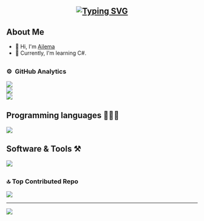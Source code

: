 



  
<h2 align=center><a href="https://git.io/typing-svg"><img src="https://readme-typing-svg.demolab.com?font=Fira+Code&pause=1000&random=false&width=435&lines=Computer+Science+Student;DS%20|%20AI%20|%20ML%20Enthusiast;Always%20learning%20new%20things" alt="Typing SVG" /></a></h2>

## About Me
<ul>
  <li>👋 Hi, I'm <a href="Edo-06">Ailema</a></li>
  <li>🌱 Currently, I'm learning C#.</li>
</ul>

## 

### ⚙️ &nbsp;GitHub Analytics
![](https://github-readme-stats.vercel.app/api?username=Edo-06&theme=algolia_border=false&include_all_commits=false&count_private=false)<br/>
![](https://github-readme-streak-stats.herokuapp.com/?user=Edo-06&theme=algolia_border=false)<br/>
![](https://github-readme-stats.vercel.app/api/top-langs/?username=Edo-06&theme=algolia_border=false&include_all_commits=false&count_private=false&layout=compact)
##


## Programming languages 👨🏽‍💻
<img src="https://skillicons.dev/icons?i=c#,c++,js,latex&perline=14" />

## Software & Tools ⚒️
<img src="https://skillicons.dev/icons?i=github,git,vscode,windows,obsidian&perline=14" />



##

### 🔝 Top Contributed Repo
![](https://github-contributor-stats.vercel.app/api?username=Edo-06&limit=5&theme=algolia&combine_all_yearly_contributions=true)

---
[![](https://visitcount.itsvg.in/api?id=Edo-06&icon=0&color=1)](https://visitcount.itsvg.in)

<!-- Proudly created with GPRM ( https://gprm.itsvg.in ) -->
